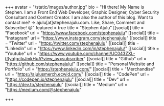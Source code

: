 +++
avatar = "/static/images/author.jpg"
bio = "Hi there! My Name is Stephen. I am a Front End Web Developer, Graphic Designer, Cyber Security Consultant and Content Creator. I am also the author of this blog. Want to contact me? → ajulu[at]stephenajulu.com. Like, Share, Comment and Subscribe! 😉"
featured = true
title = "Stephen Ajulu"
[[social]]
title = "Facebook"
url = "https://www.facebook.com/stephenajulu"
[[social]]
title = "Instagram"
url = "https://www.instagram.com/stephenajulu"
[[social]]
title = "Twitter"
url = "https://twitter.com/stephenajulu"
[[social]]
title = "Linkedin"
url = "https://www.linkedin.com/in/stephenajulu/"
[[social]]
title = "Youtube"
url = "https://www.youtube.com/channel/UC043ZXL-t3yqtgcIxJmkHuA?view_as=subscriber"
[[social]]
title = "Github"
url = "https://github.com/stephenajulu/"
[[social]]
title = "Personal Website and Portfolio"
url = "https://stephenajulu.com/"
[[social]]
title = "Merchandise"
url = "https://ajulusmerch.ecwid.com/"
[[social]]
title = "CodePen"
url = "https://codepen.io/stephenajulu"
[[social]]
title = "Dev"
url = "https://dev.to/stephenajulu"
[[social]]
title = "Medium"
url = "https://medium.com/@stephenajulu"

+++
